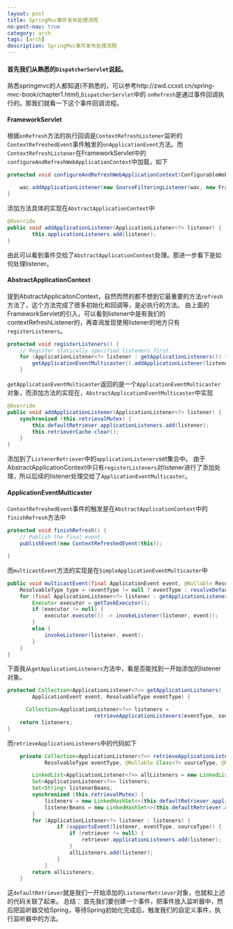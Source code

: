 ```yaml
---
layout: post
title: SpringMvc事件发布处理流程
no-post-nav: true
category: arch
tags: [arch]
description: SpringMvc事件发布处理流程
---
```


#### 首先我们从熟悉的`DispatcherServlet`说起。
熟悉springmvc的人都知道(不熟悉的，可以参考http://zwd.ccxst.cn/spring-mvc-book/chapter1.html),`DispatcherServlet`中的
`onRefresh`是通过事件回调执行的。那我们就看一下这个事件回调流程。

#### FrameworkServlet
根据`onRefresh`方法的执行回调是`ContextRefreshListener`监听的`ContextRefreshedEvent`事件触发的`onApplicationEvent`方法。而
`ContextRefreshListener`在FrameworkServlet中的`configureAndRefreshWebApplicationContext`中加载，如下
```java
protected void configureAndRefreshWebApplicationContext(ConfigurableWebApplicationContext wac) {

    wac.addApplicationListener(new SourceFilteringListener(wac, new FrameworkServlet.ContextRefreshListener()));
}
```
添加方法具体的实现在`AbstractApplicationContext`中
```java
@Override
public void addApplicationListener(ApplicationListener<?> listener) {
        this.applicationListeners.add(listener);
}
```
由此可以看到事件交给了`AbstractApplicationContext`处理。那进一步看下是如何处理listener。
#### AbstractApplicationContext
提到AbstractApplicaitonContext，自然而然的都不想到它最重要的方法`refresh`方法了，这个方法完成了很多初始化和回调等，是必执行的方法。
由上面的FrameworkServlet的引入，可以看到listener中是有我们的contextRefreshListener的，再查询发现使用listener的地方只有`registerListeners`。
```java
protected void registerListeners() {
    // Register statically specified listeners first.
    for (ApplicationListener<?> listener : getApplicationListeners()) {
        getApplicationEventMulticaster().addApplicationListener(listener);
    }
```
`getApplicationEventMulticaster`返回的是一个`ApplicationEventMulticaster`对象，而添加方法的实现在，`AbstractApplicationEventMulticaster`中实现
```java
@Override
public void addApplicationListener(ApplicationListener<?> listener) {
    synchronized (this.retrievalMutex) {
        this.defaultRetriever.applicationListeners.add(listener);
        this.retrieverCache.clear();
    }
}
```
添加到了`ListenerRetriever`中的`applicationListeners`set集合中。
由于AbstractApplicationContext中只有`registerListeners`对listener进行了添加处理，所以后续的listener处理交给了`ApplicationEventMulticaster`。
#### ApplicationEventMulticaster
`ContextRefreshedEvent`事件的触发是在`AbstractApplicationContext`中的`finishRefresh`方法中
```java
protected void finishRefresh() {
    // Publish the final event.
    publishEvent(new ContextRefreshedEvent(this));

}
```
而`multicastEvent`方法的实现是在`SimpleApplicationEventMulticaster`中
```java
public void multicastEvent(final ApplicationEvent event, @Nullable ResolvableType eventType) {
    ResolvableType type = (eventType != null ? eventType : resolveDefaultEventType(event));
    for (final ApplicationListener<?> listener : getApplicationListeners(event, type)) {
        Executor executor = getTaskExecutor();
        if (executor != null) {
            executor.execute(() -> invokeListener(listener, event));
        }
        else {
            invokeListener(listener, event);
        }
    }
}
```
下面我从`getApplicationListeners`方法中，看是否能找到一开始添加的listener对象。
```java
protected Collection<ApplicationListener<?>> getApplicationListeners(
        ApplicationEvent event, ResolvableType eventType) {

      Collection<ApplicationListener<?>> listeners =
                            retrieveApplicationListeners(eventType, sourceType, retriever);
    return listeners;
}
```
而`retrieveApplicationListeners`中的代码如下
```java
	private Collection<ApplicationListener<?>> retrieveApplicationListeners(
			ResolvableType eventType, @Nullable Class<?> sourceType, @Nullable ListenerRetriever retriever) {

		LinkedList<ApplicationListener<?>> allListeners = new LinkedList<>();
		Set<ApplicationListener<?>> listeners;
		Set<String> listenerBeans;
		synchronized (this.retrievalMutex) {
			listeners = new LinkedHashSet<>(this.defaultRetriever.applicationListeners);
			listenerBeans = new LinkedHashSet<>(this.defaultRetriever.applicationListenerBeans);
		}
        for (ApplicationListener<?> listener : listeners) {
                if (supportsEvent(listener, eventType, sourceType)) {
                    if (retriever != null) {
                        retriever.applicationListeners.add(listener);
                    }
                    allListeners.add(listener);
                }
            }
		return allListeners;
	}
```
这`defaultRetriever`就是我们一开始添加的`ListenerRetriever`对象，也就和上述的代码关联了起来。
总结：
首先我们要创建一个事件，把事件放入监听器中，然后把监听器交给Spring，等待Spring初始化完成后，触发我们的自定义事件，执行监听器中的方法。